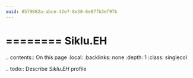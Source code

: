 ```yaml
---
uuid: 0579082a-abce-42e7-8e38-6e87fb3ef97b
---
```



========
Siklu.EH
========

.. contents:: On this page
    :local:
    :backlinks: none
    :depth: 1
    :class: singlecol

.. todo::
    Describe *Siklu.EH* profile

